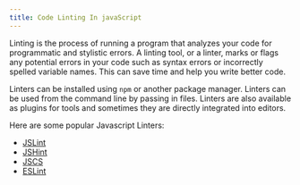 ```yaml
---
title: Code Linting In javaScript
---
```

Linting is the process of running a program that analyzes your code for programmatic and stylistic errors. A linting tool, or a linter, marks or flags any potential errors in your code such as syntax errors or incorrectly spelled variable names. This can save time and help you write better code.

Linters can be installed using `npm` or another package manager. Linters can be used from the command line by passing in files. Linters are also available as plugins for tools and sometimes they are directly integrated into editors.

Here are some popular Javascript Linters:  
* [JSLint](http://www.javascriptlint.com/online_lint.php)  
* [JSHint](http://jshint.com/)  
* [JSCS](http://jscs.info/)  
* [ESLint](http://eslint.org/)